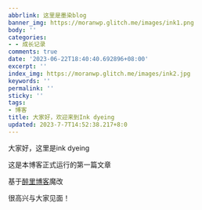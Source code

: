 ```yaml
---
abbrlink: 这里是墨染blog
banner_img: https://moranwp.glitch.me/images/ink1.png
body: ''
categories:
- - 成长记录
comments: true
date: '2023-06-22T18:40:40.692896+08:00'
excerpt: ''
index_img: https://moranwp.glitch.me/images/ink2.jpg
keywords: ''
permalink: ''
sticky: ''
tags:
- 博客
title: 大家好，欢迎来到Ink dyeing
updated: 2023-7-7T14:52:38.217+8:0
---
```

大家好，这里是ink dyeing

这是本博客正式运行的第一篇文章

基于[醉里博客](https://202271.xyz/)魔改

很高兴与大家见面！
